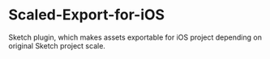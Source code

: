 # Scaled-Export-for-iOS
Sketch plugin, which makes assets exportable for iOS project depending on original Sketch project scale.
